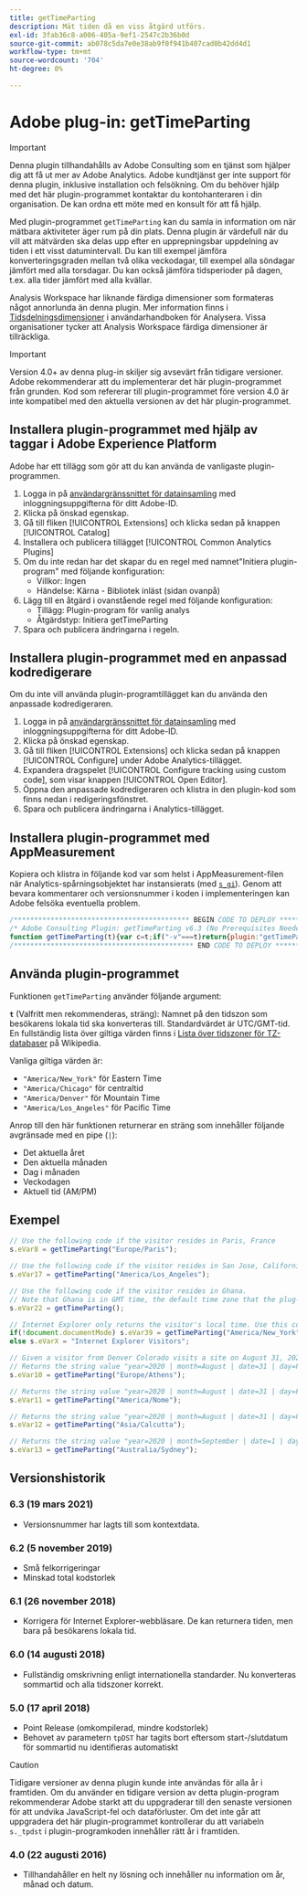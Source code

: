 ```yaml
---
title: getTimeParting
description: Mät tiden då en viss åtgärd utförs.
exl-id: 3fab36c8-a006-405a-9ef1-2547c2b36b0d
source-git-commit: ab078c5da7e0e38ab9f0f941b407cad0b42dd4d1
workflow-type: tm+mt
source-wordcount: '704'
ht-degree: 0%

---
```


# Adobe plug-in: getTimeParting

>[!IMPORTANT]
>
>Denna plugin tillhandahålls av Adobe Consulting som en tjänst som hjälper dig att få ut mer av Adobe Analytics. Adobe kundtjänst ger inte support för denna plugin, inklusive installation och felsökning. Om du behöver hjälp med det här plugin-programmet kontaktar du kontohanteraren i din organisation. De kan ordna ett möte med en konsult för att få hjälp.

Med plugin-programmet `getTimeParting` kan du samla in information om när mätbara aktiviteter äger rum på din plats. Denna plugin är värdefull när du vill att mätvärden ska delas upp efter en upprepningsbar uppdelning av tiden i ett visst datumintervall. Du kan till exempel jämföra konverteringsgraden mellan två olika veckodagar, till exempel alla söndagar jämfört med alla torsdagar. Du kan också jämföra tidsperioder på dagen, t.ex. alla tider jämfört med alla kvällar.

Analysis Workspace har liknande färdiga dimensioner som formateras något annorlunda än denna plugin. Mer information finns i [Tidsdelningsdimensioner](/help/analyze/analysis-workspace/components/dimensions/time-parting-dimensions.md) i användarhandboken för Analysera. Vissa organisationer tycker att Analysis Workspace färdiga dimensioner är tillräckliga.

>[!IMPORTANT]
>
>Version 4.0+ av denna plug-in skiljer sig avsevärt från tidigare versioner. Adobe rekommenderar att du implementerar det här plugin-programmet från grunden. Kod som refererar till plugin-programmet före version 4.0 är inte kompatibel med den aktuella versionen av det här plugin-programmet.

## Installera plugin-programmet med hjälp av taggar i Adobe Experience Platform

Adobe har ett tillägg som gör att du kan använda de vanligaste plugin-programmen.

1. Logga in på [användargränssnittet för datainsamling](https://experience.adobe.com/data-collection) med inloggningsuppgifterna för ditt Adobe-ID.
1. Klicka på önskad egenskap.
1. Gå till fliken [!UICONTROL Extensions] och klicka sedan på knappen [!UICONTROL Catalog]
1. Installera och publicera tillägget [!UICONTROL Common Analytics Plugins]
1. Om du inte redan har det skapar du en regel med namnet&quot;Initiera plugin-program&quot; med följande konfiguration:
   * Villkor: Ingen
   * Händelse: Kärna - Bibliotek inläst (sidan ovanpå)
1. Lägg till en åtgärd i ovanstående regel med följande konfiguration:
   * Tillägg: Plugin-program för vanlig analys
   * Åtgärdstyp: Initiera getTimeParting
1. Spara och publicera ändringarna i regeln.

## Installera plugin-programmet med en anpassad kodredigerare

Om du inte vill använda plugin-programtillägget kan du använda den anpassade kodredigeraren.

1. Logga in på [användargränssnittet för datainsamling](https://experience.adobe.com/data-collection) med inloggningsuppgifterna för ditt Adobe-ID.
1. Klicka på önskad egenskap.
1. Gå till fliken [!UICONTROL Extensions] och klicka sedan på knappen [!UICONTROL Configure] under Adobe Analytics-tillägget.
1. Expandera dragspelet [!UICONTROL Configure tracking using custom code], som visar knappen [!UICONTROL Open Editor].
1. Öppna den anpassade kodredigeraren och klistra in den plugin-kod som finns nedan i redigeringsfönstret.
1. Spara och publicera ändringarna i Analytics-tillägget.

## Installera plugin-programmet med AppMeasurement

Kopiera och klistra in följande kod var som helst i AppMeasurement-filen när Analytics-spårningsobjektet har instansierats (med [`s_gi`](../functions/s-gi.md)). Genom att bevara kommentarer och versionsnummer i koden i implementeringen kan Adobe felsöka eventuella problem.

```js
/******************************************* BEGIN CODE TO DEPLOY *******************************************/
/* Adobe Consulting Plugin: getTimeParting v6.3 (No Prerequisites Needed) */
function getTimeParting(t){var c=t;if("-v"===t)return{plugin:"getTimeParting",version:"6.3"};a:{if("undefined"!==typeof window.s_c_il){var a=0;for(var b;a<window.s_c_il.length;a++)if(b=window.s_c_il[a],b._c&&"s_c"===b._c){a=b;break a}}a=void 0}"undefined"!==typeof a&&(a.contextData.getTimeParting="6.3");c=document.documentMode?void 0:c||"Etc/GMT";a=(new Date).toLocaleDateString("en-US",{timeZone:c,minute:"numeric",hour:"numeric",weekday:"long",day:"numeric",year:"numeric",month:"long"});a=/([a-zA-Z]+).*?([a-zA-Z]+).*?([0-9]+).*?([0-9]+)(.*?)([0-9])(.*)/.exec(a);return"year="+a[4]+" | month="+a[2]+" | date="+a[3]+" | day="+a[1]+" | time="+(a[6]+a[7])};
/******************************************** END CODE TO DEPLOY ********************************************/
```

## Använda plugin-programmet

Funktionen `getTimeParting` använder följande argument:

**`t`** (Valfritt men rekommenderas, sträng): Namnet på den tidszon som besökarens lokala tid ska konverteras till.  Standardvärdet är UTC/GMT-tid. En fullständig lista över giltiga värden finns i [Lista över tidszoner för TZ-databaser](https://en.wikipedia.org/wiki/List_of_tz_database_time_zones) på Wikipedia.

Vanliga giltiga värden är:

* `"America/New_York"` för Eastern Time
* `"America/Chicago"` för centraltid
* `"America/Denver"` för Mountain Time
* `"America/Los_Angeles"` för Pacific Time

Anrop till den här funktionen returnerar en sträng som innehåller följande avgränsade med en pipe (`|`):

* Det aktuella året
* Den aktuella månaden
* Dag i månaden
* Veckodagen
* Aktuell tid (AM/PM)

## Exempel

```js
// Use the following code if the visitor resides in Paris, France
s.eVar8 = getTimeParting("Europe/Paris");

// Use the following code if the visitor resides in San Jose, California
s.eVar17 = getTimeParting("America/Los_Angeles");

// Use the following code if the visitor resides in Ghana.
// Note that Ghana is in GMT time, the default time zone that the plug-in uses with no argument
s.eVar22 = getTimeParting();

// Internet Explorer only returns the visitor's local time. Use this conditional statement to accommodate IE visitors
if(!document.documentMode) s.eVar39 = getTimeParting("America/New_York");
else s.eVarX = "Internet Explorer Visitors";

// Given a visitor from Denver Colorado visits a site on August 31, 2020 at 9:15 AM
// Returns the string value "year=2020 | month=August | date=31 | day=Friday | time=6:15 PM"
s.eVar10 = getTimeParting("Europe/Athens");

// Returns the string value "year=2020 | month=August | date=31 | day=Friday | time=6:15 AM"
s.eVar11 = getTimeParting("America/Nome");

// Returns the string value "year=2020 | month=August | date=31 | day=Friday | time=8:45 PM"
s.eVar12 = getTimeParting("Asia/Calcutta");

// Returns the string value "year=2020 | month=September | date=1 | day=Saturday | time=1:15 AM"
s.eVar13 = getTimeParting("Australia/Sydney");
```

## Versionshistorik

### 6.3 (19 mars 2021)

* Versionsnummer har lagts till som kontextdata.

### 6.2 (5 november 2019)

* Små felkorrigeringar
* Minskad total kodstorlek

### 6.1 (26 november 2018)

* Korrigera för Internet Explorer-webbläsare. De kan returnera tiden, men bara på besökarens lokala tid.

### 6.0 (14 augusti 2018)

* Fullständig omskrivning enligt internationella standarder. Nu konverteras sommartid och alla tidszoner korrekt.

### 5.0 (17 april 2018)

* Point Release (omkompilerad, mindre kodstorlek)
* Behovet av parametern `tpDST` har tagits bort eftersom start-/slutdatum för sommartid nu identifieras automatiskt

>[!CAUTION]
>
>Tidigare versioner av denna plugin kunde inte användas för alla år i framtiden. Om du använder en tidigare version av detta plugin-program rekommenderar Adobe starkt att du uppgraderar till den senaste versionen för att undvika JavaScript-fel och dataförluster. Om det inte går att uppgradera det här plugin-programmet kontrollerar du att variabeln `s._tpdst` i plugin-programkoden innehåller rätt år i framtiden.

### 4.0 (22 augusti 2016)

* Tillhandahåller en helt ny lösning och innehåller nu information om år, månad och datum.
